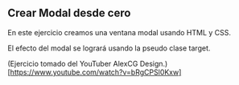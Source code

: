 ## Crear Modal desde cero

En este ejercicio creamos una ventana modal usando HTML y CSS.

El efecto del modal se logrará usando la pseudo clase target.

(Ejercicio tomado del YouTuber AlexCG Design.)[https://www.youtube.com/watch?v=bRgCPSl0Kxw]

